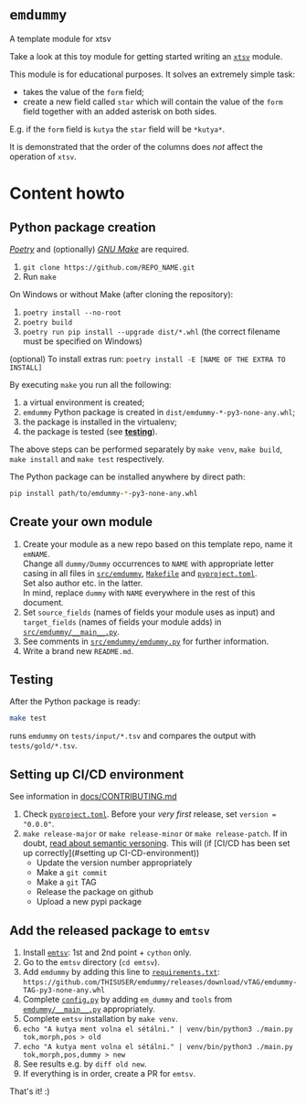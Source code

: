 # `emdummy`

A template module for xtsv

Take a look at this toy module for getting started
writing an [`xtsv`](https://github.com/nytud/xtsv) module.

This module is for educational purposes.
It solves an extremely simple task:
 * takes the value of the `form` field;
 * create a new field called `star` which will contain the value of the `form` field together with an added asterisk on both sides.

E.g. if the `form` field is `kutya` the `star` field will be `*kutya*`.

It is demonstrated that the order of the columns does _not_ affect the operation of `xtsv`.

# Content howto

## Python package creation

[_Poetry_](https://python-poetry.org/) and (optionally) [_GNU Make_](https://www.gnu.org/software/make/) are required.

1. `git clone https://github.com/REPO_NAME.git`
2. Run `make`

On Windows or without Make (after cloning the repository):

1. `poetry install --no-root`
2. `poetry build`
3. `poetry run pip install --upgrade dist/*.whl` (the correct filename must be specified on Windows)

(optional) To install extras run: `poetry install -E [NAME OF THE EXTRA TO INSTALL]`

By executing `make` you run all the following:

1. a virtual environment is created;
2. `emdummy` Python package is created in `dist/emdummy-*-py3-none-any.whl`;
3. the package is installed in the virtualenv;
4. the package is tested (see [__testing__](#testing)).

The above steps can be performed separately by `make venv`, `make build`, `make install` and `make test` respectively.

The Python package can be installed anywhere by direct path:

```bash
pip install path/to/emdummy-*-py3-none-any.whl
```

## Create your own module

1. Create your module as a new repo based on this template repo, name it `emNAME`.\
   Change all `dummy/Dummy` occurrences to `NAME` with appropriate letter casing in all files in [`src/emdummy`](src/emdummy), [`Makefile`](Makefile) and [`pyproject.toml`](pyproject.toml). \
   Set also author etc. in the latter. \
   In mind, replace `dummy` with `NAME` everywhere in the rest of this document.
2. Set `source_fields` (names of fields your module uses as input) and `target_fields` (names of fields your module adds) in [`src/emdummy/__main__.py`](src/emdummy/__main__.py).
3. See comments in [`src/emdummy/emdummy.py`](src/emdummy/emdummy.py) for further information.
4. Write a brand new `README.md`.

## Testing

After the Python package is ready:

```bash
make test
```

runs `emdummy` on `tests/input/*.tsv`
and compares the output with `tests/gold/*.tsv`.

## Setting up CI/CD environment

See information in [docs/CONTRIBUTING.md](docs/CONTRIBUTING.md)

1. Check [`pyproject.toml`](pyproject.toml). Before your _very first_ release, set `version = "0.0.0"`.
2. `make release-major` or `make release-minor` or `make release-patch`. If in doubt, [read about semantic versoning](https://semver.org).
This will (if [CI/CD has been set up correctly](#setting up CI-CD-environment))
   - Update the version number appropriately
   - Make a `git commit`
   - Make a `git` TAG
   - Release the package on github
   - Upload a new pypi package

## Add the released package to `emtsv`

1. Install [`emtsv`](https://github.com/nytud/emtsv/blob/master/docs/installation.md): 1st and 2nd point + `cython` only.
2. Go to the `emtsv` directory (`cd emtsv`).
3. Add `emdummy` by adding this line to [`requirements.txt`](https://github.com/nytud/emtsv/blob/master/requirements.txt):\
   `https://github.com/THISUSER/emdummy/releases/download/vTAG/emdummy-TAG-py3-none-any.whl`
4. Complete [`config.py`](https://github.com/nytud/emtsv/blob/master/config.py) by adding `em_dummy` and `tools` from [`emdummy/__main__.py`](emdummy/__main__.py) appropriately.
5. Complete `emtsv` installation by `make venv`.
6. `echo "A kutya ment volna el sétálni." | venv/bin/python3 ./main.py tok,morph,pos > old`
7. `echo "A kutya ment volna el sétálni." | venv/bin/python3 ./main.py tok,morph,pos,dummy > new`
8. See results e.g. by `diff old new`.
9. If everything is in order, create a PR for `emtsv`.

That's it! :)
